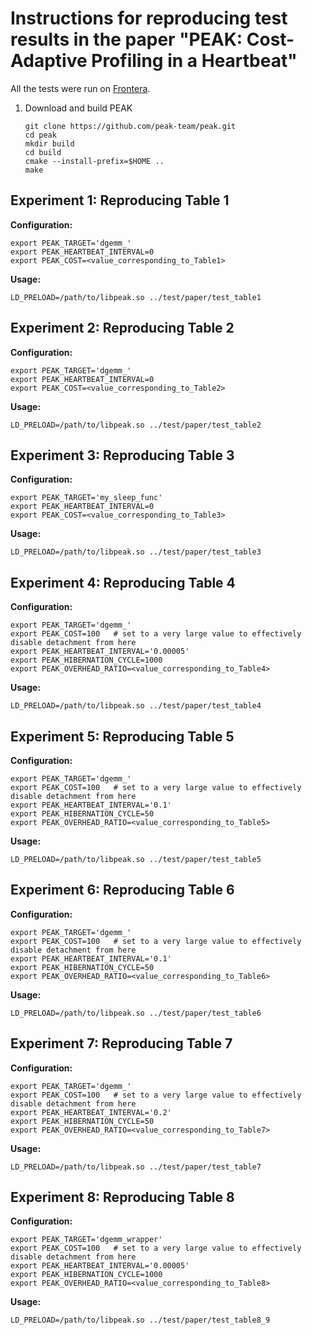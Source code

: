 # Instructions for reproducing test results in the paper "PEAK: Cost-Adaptive Profiling in a Heartbeat"

All the tests were run on [Frontera](https://www.tacc.utexas.edu/systems/frontera).

1. Download and build PEAK 
    ```shell
    git clone https://github.com/peak-team/peak.git
    cd peak
    mkdir build
    cd build
    cmake --install-prefix=$HOME ..
    make
    ```

## Experiment 1: Reproducing Table 1

**Configuration:**
```shell
export PEAK_TARGET='dgemm_'
export PEAK_HEARTBEAT_INTERVAL=0
export PEAK_COST=<value_corresponding_to_Table1>
````

**Usage:**

```shell
LD_PRELOAD=/path/to/libpeak.so ../test/paper/test_table1
```

## Experiment 2: Reproducing Table 2

**Configuration:**
```shell
export PEAK_TARGET='dgemm_'
export PEAK_HEARTBEAT_INTERVAL=0
export PEAK_COST=<value_corresponding_to_Table2>
````

**Usage:**

```shell
LD_PRELOAD=/path/to/libpeak.so ../test/paper/test_table2
```

## Experiment 3: Reproducing Table 3

**Configuration:**
```shell
export PEAK_TARGET='my_sleep_func'
export PEAK_HEARTBEAT_INTERVAL=0
export PEAK_COST=<value_corresponding_to_Table3>
````

**Usage:**

```shell
LD_PRELOAD=/path/to/libpeak.so ../test/paper/test_table3
```

## Experiment 4: Reproducing Table 4

**Configuration:**
```shell
export PEAK_TARGET='dgemm_'
export PEAK_COST=100   # set to a very large value to effectively disable detachment from here
export PEAK_HEARTBEAT_INTERVAL='0.00005'
export PEAK_HIBERNATION_CYCLE=1000
export PEAK_OVERHEAD_RATIO=<value_corresponding_to_Table4>
````

**Usage:**

```shell
LD_PRELOAD=/path/to/libpeak.so ../test/paper/test_table4
```

## Experiment 5: Reproducing Table 5

**Configuration:**
```shell
export PEAK_TARGET='dgemm_'
export PEAK_COST=100   # set to a very large value to effectively disable detachment from here
export PEAK_HEARTBEAT_INTERVAL='0.1'
export PEAK_HIBERNATION_CYCLE=50
export PEAK_OVERHEAD_RATIO=<value_corresponding_to_Table5>
````

**Usage:**

```shell
LD_PRELOAD=/path/to/libpeak.so ../test/paper/test_table5
```

## Experiment 6: Reproducing Table 6

**Configuration:**
```shell
export PEAK_TARGET='dgemm_'
export PEAK_COST=100   # set to a very large value to effectively disable detachment from here
export PEAK_HEARTBEAT_INTERVAL='0.1'
export PEAK_HIBERNATION_CYCLE=50
export PEAK_OVERHEAD_RATIO=<value_corresponding_to_Table6>
````

**Usage:**

```shell
LD_PRELOAD=/path/to/libpeak.so ../test/paper/test_table6
```

## Experiment 7: Reproducing Table 7

**Configuration:**
```shell
export PEAK_TARGET='dgemm_'
export PEAK_COST=100   # set to a very large value to effectively disable detachment from here
export PEAK_HEARTBEAT_INTERVAL='0.2'
export PEAK_HIBERNATION_CYCLE=50
export PEAK_OVERHEAD_RATIO=<value_corresponding_to_Table7>
````

**Usage:**

```shell
LD_PRELOAD=/path/to/libpeak.so ../test/paper/test_table7
```

## Experiment 8: Reproducing Table 8

**Configuration:**
```shell
export PEAK_TARGET='dgemm_wrapper'
export PEAK_COST=100   # set to a very large value to effectively disable detachment from here
export PEAK_HEARTBEAT_INTERVAL='0.00005'
export PEAK_HIBERNATION_CYCLE=1000
export PEAK_OVERHEAD_RATIO=<value_corresponding_to_Table8>
````

**Usage:**

```shell
LD_PRELOAD=/path/to/libpeak.so ../test/paper/test_table8_9
```